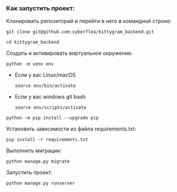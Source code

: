 ### Как запустить проект:

Клонировать репозиторий и перейти в него в командной строке:

```
git clone git@github.com:syberflea/kittygram_backend.git
```

```
cd kittygram_backend
```

Cоздать и активировать виртуальное окружение:

```
python -m venv env
```

* Если у вас Linux/macOS

    ```
    source env/bin/activate
    ```

* Если у вас windows git bash

    ```
    source env/scripts/activate
    ```

```
python -m pip install --upgrade pip
```

Установить зависимости из файла requirements.txt:

```
pip install -r requirements.txt
```

Выполнить миграции:

```
python manage.py migrate
```

Запустить проект:

```
python manage.py runserver
```
